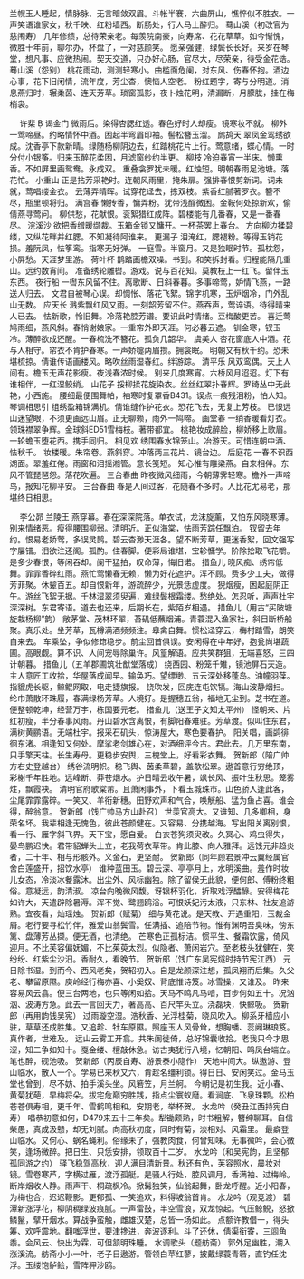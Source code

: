 <!-- { "loadSidebar": true } -->
兰幌玉人睡起，情脉脉、无言暗敛双眉。斗帐半褰，六曲屏山，憔悴似不胜衣。一声笑语谁家女，秋千映、红粉墙西。断肠处，行人马上醉归。 
蓦山溪（初改官为慈闱寿）
几年修绩，总待荣亲老。每羡院南豪，向寿席、花花草草。如今惭愧，微胜十年前，聊尔办，杯盘了，一对慈颜笑。 
愿亲强健，绿鬓长长好。来岁在琴堂，想凡事、应微热闹。契天交道，只办好心肠，官尽大，尽荣亲，待受金花诰。 
蓦山溪（怨别）
桃花雨动，测测轻寒小。曲槛面危阑，对东风、伤春怀抱。酒边心事，花下旧闲情，流年度，芳尘杳，懊恼人空老。 
粉红题字，寄与分明道。消息燕归时，辗柔茵、连天芳草。琐窗孤影，夜卜烛花明，清漏断，月朦胧，挂在梅梢袅。 

　
许棐 
谒金门
微雨后。染得杏腮红透。春色好时人却瘦。镜寒妆不就。 
柳外一莺啼昼。约略情怀中酒。困起半弯眉印袖。髻松簪玉溜。 
鹧鸪天
翠凤金鸾绣欲成。沈香亭下款新晴。绿随杨柳阴边去，红踏桃花片上行。莺意绪，蝶心情。一时分付小银筝。归来玉醉花柔困，月滤窗纱约半更。 
柳枝
冷迫春宵一半床。懒熏香。不如屏里画鸳鸯。永成双。 
重叠衾罗犹未暖。红烛短。明朝春雨足池塘。落花忙。 
小重山
正是拈芳采艳时。连朝风雨里，掩朱扉。强排春恨剪新词。词未就，莺唱缕金衣。 
云薄弄晴晖。试穿花迳去，拣双枝。紫香红腻著罗衣。簪不尽，瓶里顿将归。 
满宫春
懒抟香，慵弄粉。犹带浅酲微困。金鞍何处掠新欢，偷倩燕寻莺问。 
柳供愁，花献恨。衮絮猎红成阵。碧楼能有几番春，又是一番春尽。 
浣溪沙
欲把香缯暖缬裁。玉箱金锁又慵开。一杯茶罢上春台。 
方向柳边揉碧缕，又纵花畔并红腮。不知凝待阿谁来。 
更漏子
泪淹红，腮褪粉。等得玉销花损。羞阮凤，怯筝鸾。指寒无好弹。 
一庭雪。半窗月。又是独眠时节。孤枕怨，小屏愁。天涯梦里游。 
荷叶杯
鹊踏画檐双噪。书到。和笑拆封看。归程能隔几重山。远约数宵间。 
准备绣轮雕辔。游戏。说与百花知。莫教枝上一红飞。留伴玉东西。 
夜行船
一辔东风留不住。离歌断、日斜春暮。多事啼莺，妒情飞燕，一路送人归去。 
文君自被琴心误。却惆怅、落花飞絮。锦字机寒，玉炉烟冷，门外乱山无数。 
应天长
溅紫飘红风又雨。一刻韶芳留不住。燕吞声，莺谇语。待得晴来人已去。 
怯新歌，怜旧舞。冷落艳腔芳谱。要识此时情绪。豆梅酸更苦。 
喜迁莺
鸠雨细，燕风斜。春悄谢娘家。一重帘外即天涯。何必暮云遮。 
钏金寒，钗玉冷。薄醉欲成还醒。一春梳洗不簪花。孤负几韶华。 
虞美人
杏花窗底人中酒。花与人相守。帘衣不肯护春寒。一声娇嚏两眉攒。拥衾眠。 
明朝又有秋千约。恐未堪梳掠。倩谁传语画楼风。略吹丝雨湿春红。绊游踪。 
清平乐
风双鸾偶。天上人间有。檐玉无声花影瘦。夜浅春浓时候。 
别来几度寒宵。六桥风月迢迢。灯下有谁相伴，一红湿鲛绡。 
山花子
挼柳揉花旋染衣。丝丝红翠扑春辉。罗绮丛中无此艳，小西施。 
腰细最便围舞帕，袖寒时复罩香B431。误点一痕残泪粉，怕人知。 
琴调相思引
组绣盈箱锦满机。倩谁缝作护花衣。恐花飞去，无复上芳枝。 
已恨远山迷望眼，不须更画远山眉。正无聊赖，雨外一鸠啼。 
画堂春
一绡香暖看灯衣。领珠襟翠争辉。金球斜ED51雪梅枝。著带都宜。 
桃艳妆成醉脸，柳娇移上歌眉。一轮蟾玉堕花西。携手同归。 
相见欢
绣围春水锦笼山。冶游天。可惜连朝中酒、怯秋千。 
妆楼暖。朱帘卷。燕斜穿。冲落两三花片、镜台边。 
后庭花
一春不识西湖面。翠羞红倦。雨窗和泪摇湘管。意长笺短。 
知心惟有雕梁燕。自来相伴。东风不管琵琶怨。落花吹遍。 
三台春曲
昨夜微风细雨，今朝薄霁轻寒。檐外一声啼鸟，报知花柳平安。 
三台春曲
春是人间过客，花随春不多时。人比花尤易老，那堪终日相思。 

　
李公昴
兰陵王
燕穿幕。春在深深院落。单衣试，龙沫旋薰，又怕东风晓寒薄。别来情绪恶。瘦得腰围柳弱。清明近。正似海棠，怯雨芳踪任飘泊。 
钗留去年约。恨易老娇莺，多误灵鹊。碧云杳渺天涯各。望不断芳草，更迷香絮，回文强写字屡错。泪欲注还阁。孤酌。住春脚。便彩局谁堪，宝轸慵学。阶除拾取飞花嚼。是多少春恨，等闲吞却。阑干猛拍，叹命薄，悔旧诺。 
措鱼儿
晓风痴、绣帘低舞。霏霏香碎红雨。燕忙莺懒春无赖，懒为好花遮护。浑不顾。费多少工夫，做得芳菲聚。休颦百五。却自恨新年，游疏醉少，光景恁虚度。 
猊烟瘦，困起庭阴正午。游丝飞絮无据。千林湿翠须臾遍，难绿鬓根霜缕。愁绝处。怎忍听，声声杜宇深深树。东君寄语。道去也还来，后期长在，紫陌岁相遇。 
措鱼儿（用古“买陂塘旋栽杨柳”韵）
敞茅堂、茂林环翠，苔矶低蘸烟浦。青蓑混入渔家社，斜目断桥船聚。真乐处。坐芳草，瓦樽满酒频频注。皋禽自舞。惯松迳穿云，梅村踏雪，朗笑自来去。 
车乘坠，争似修筇稳步。前尘回首俱误。安闲得在中年好，抱瓮尚堪蔬圃。高眼觑。算不识、人间宠辱除巢许。风篁解语。应共笑群狙，无端喜怒，三四计朝暮。 
措鱼儿（五羊郡圃筑壮猷堂落成）
绕西园、粉笼千雉，镜池屏石天造。主人意匠工收拾，华屋落成闻早。输奂巧。望缥缈、五云深处移蓬岛。油幢羽葆。指貔虎长驱，鲸鲲网取，电走捷旗报。 
铙吹发，回庑连屯饮犒。海山波静烟扫。纶巾萧散环珠履，春满绿杨芳草。人境好。是握穗五翁，福地无尘到。芝书在道。便整顿乾坤，经营万宇，栋国要元老。 
措鱼儿（送王子文知太平州）
怪朝来、片红初瘦，半分春事风雨。丹山碧水含离恨，有脚阳春难驻。芳草渡。似叫住东君，满树黄鹂语。无端杜宇。报采石矶头，惊涛屋大，寒色要春护。 
阳关唱，画鹢徘徊东渚。相逢知又何处。摩挲老剑雄心在，对酒细评今古。君此去。几万里东南，只手擎天柱。长生寿母。更稳步安舆，三槐堂上，好看彩衣舞。 
贺新郎（陪广帅方右史登越台）
绣谷流明帜。稳飞舆、茵柔草碧，盖欹松翠。遨首意行穷绝顶，彩榭千年胜地。远峰断、莽苍烟水。护日晴云收午暑，飒长风、振叶生秋思。笼雾炷，飘霞袂。 
清明官府歌棠芾。且萧闲事外，下看玉城珠市。山色骄人逢此客，尘尾霏霏露碎。一笑又、羊衔新穗。田野欢声和气合，唤觥船、猛为鱼占喜。谁会得，醉翁意。 
贺新郎（饯广帅马方山赴召）
世羡官高大。又谁知、几多卿相，身荣名坏。我辈相逢无愧色，彼此苍颜健在。又容易、分携越海。写出阳关离别恨，看一行、雁字斜飞界。天下宝，愿自爱。 
白衣苍狗须臾改。久冥心、鸡虫得失，晏鸟鹏迟快。君带貂蝉头上立，老我荷衣草带。肯此膝、向人雅拜。远饯元非趋炎者，二十年、相与形骸外。义金石，更坚耐。 
贺新郎（同年顾君景冲云翼经属官舍白莲盛开，招饮水亭）
谁种蓝田玉。碧云深、亭亭月上，水明溪曲。羞作时妆儿女态，冷淡冰餐露沐。出尘外、风标幽独。除了留侯无此貌，便何郎、傅粉终粗俗。意凝远，韵清淑。 
凉台向晚微风馥。讶银杯羽化，折取戏浮醽醁。安得梅花如许大，天遣辟除暑溽。浑不觉、鹭翘鸥浴。可恨妖妃污太液，只东林、社友追游熟。宜夜看，灿瑶烛。 
贺新郎（赋菊）
细与黄花说。是天教、开遇重阳，玉裁金屑。老行要寻松竹伴，雅爱山翁鬓雪。任满插、追陪节物。惟有渊明吾臭味，傍东篱、盘薄芳丛撷。便无酒，也清绝。 
芒寒色正孤标洁。惯平生、餐霜饮露，倚风迎月。不比芙容偏妩媚，不比茱萸太烈。似隐者、萧闲岩穴。至老枝头犹健在，笑纷纷、红紫尘沙汨。香耐久，看晚节。 
贺新郎（饯广东吴宪燧时持节宪江西）
元日除书湿。到而今、西风老矣，贺轺初入。自是龙颜深注想，孤凤翔而后集。久父老、攀留原隰。庾岭经行梅亦喜、小奚奴、背底惟诗笈。冰雪操，又谁及。 
昨来容易风云翕。便三台两地，也只等闲如拾。天马不鸣凡马喑，百步何如五十。况汹汹、波涛方急。此去一言回天力，著高高、百尺竿头立。浇磊块，快鲸吸。 
贺新郎（再用韵饯吴宪）
过雨璇空湿。浩秋香、光浮桂菊，晓风吹入。柳系牙樯应小驻，草草还成胜集。又追趁、牡车原隰。照座玉人风骨耸，想胸蟠、蕊阙琳琅笈。真作者，世难及。 
远山云雾工开翕。共朱阑徙倚，总好锦囊收拾。老我只今才思涩，知二争如知十。戛金缕、檀敲休急。访古夷犹行八境，忆朝阳、鸣凤台端立。笔也醉，砚池吸。 
贺新郎（丙辰自寿、游景泰小隐作）
天地中间大。纵遨游、登山临水，散人一个。学易已来秋又六，肯趁名缰利锁。得日日、安闲笑过。金马玉堂也曾到，尽不妨、拍手溪头坐。风箬笠，月兰舸。 
今朝记是初生我。近小春、黄菊犹葩，早梅将朵。拔宅危巅穷胜践，指点尘寰蚁磨。看涧底、飞泉珠颗。松柏苍苍俱寿相，更千年、雪鹤鸣相和。安期老，举杯贺。 
水龙吟（癸丑江西持宪自寿）
唱恭初意如何，D479来五十三年矣。犁锄颇熟，时书粗解，簪绅聊耳。自信柴愚，真成汲戆，却无刘腻。向高秋初度，同时有菊，淡相对、风霜里。 
最癖登山临水。又何心、蜗名蝇利。俗缘未了，强教肉食，何曾知味。无事微吟，会心微笑，逢场微醉。把日生、只恁安排，领取百十二岁。 
水龙吟（和吴宪韵，且坚郁孤同游之约）
驿飞稳驾高秋，迎人满目清新景。秋还有色，芙容照水，晨妆对镜。雪卷寒芦，字横过雁，渡浮孤艇。是骚人行处，腔风调月，香满袖、过梅岭。 
断岸烟收人静。雨声干、桐疏枫冷。掀髯独笑，仙翁起舞，卧龙呼醒。近小阳春，为梅也合，迟迟鞭影。更郁孤、一笑追欢，料得坡翁首肯。 
水龙吟（观竞渡）
碧潭新涨浮花，柳阴稠绿波痕腻。一声雷鼓，半空雪浪，双龙惊起。气压鲸鲵，怒掀鳞鬣，擘开烟水。算战争蛮触，雌雄汉楚，总皆一场如此。 
点额许教借一，得头筹、欢呼震地。翻嗤浮世，要津搀进，奔波逐利。斗了还休，倩渠衔寄，三闾角黍。会风云、快出为霖，可但颔明珠睡。 
水调歌头（题舫斋）
郭外足幽胜，潮入涨溪流。舫斋小小一叶，老子日遨游。管领白苹红蓼，披戴绿蓑青箬，直钓任沈浮。玉缕饱鲈鲙，雪阵狎沙鸥。 
